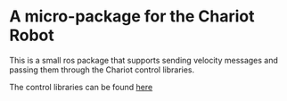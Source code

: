 # A micro-package for the Chariot Robot

This is a small ros package that supports sending velocity messages and passing them through the Chariot control libraries.

The control libraries can be found [here](https://github.com/maxsvetlik/chariot)
